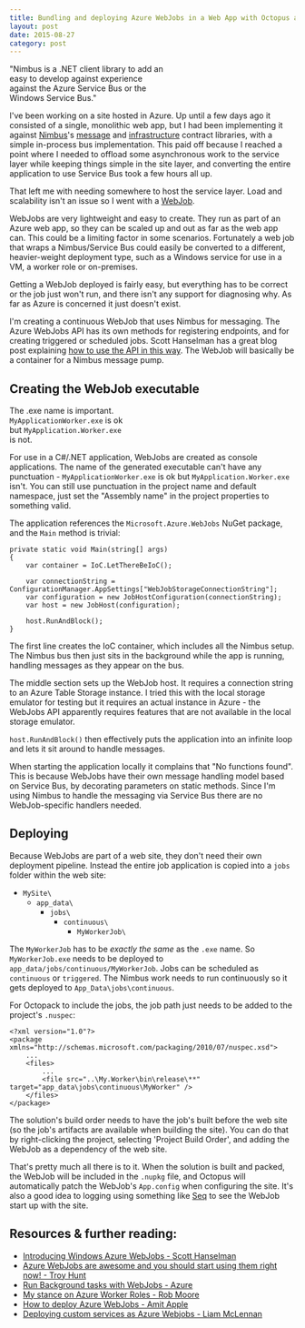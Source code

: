 ```yaml
---
title: Bundling and deploying Azure WebJobs in a Web App with Octopus and Nimbus
layout: post
date: 2015-08-27
category: post
---
```


<aside class="pull-right well" style="width: 20em">
	"Nimbus is a .NET client library to add an easy to develop against experience against the Azure Service Bus or the Windows Service Bus."
</aside>

I've been working on a site hosted in Azure. Up until a few days ago it consisted of a single, monolithic web app, but I had been implementing it against [Nimbus][nimbus]'s [message][nimbus-mc] and [infrastructure][nimbus-infra] contract libraries, with a simple in-process bus implementation. This paid off because I reached a point where I needed to offload some asynchronous work to the service layer while keeping things simple in the site layer, and converting the entire application to use Service Bus took a few hours all up.

That left me with needing somewhere to host the service layer. Load and scalability isn't an issue so I went with a [WebJob][azure-webjob].

WebJobs are very lightweight and easy to create. They run as part of an Azure web app, so they can be scaled up and out as far as the web app can. This could be a limiting factor in some scenarios. Fortunately a web job that wraps a Nimbus/Service Bus could easily be converted to a different, heavier-weight deployment type, such as a Windows service for use in a VM, a worker role or on-premises.

Getting a WebJob deployed is fairly easy, but everything has to be correct or the job just won't run, and there isn't any support for diagnosing why. As far as Azure is concerned it just doesn't exist.

I'm creating a continuous WebJob that uses Nimbus for messaging. The Azure WebJobs API has its own methods for registering endpoints, and for creating triggered or scheduled jobs. Scott Hanselman has a great blog post explaining [how to use the API in this way][hanselman-introducing-windows-azure-webjobs]. The WebJob will basically be a container for a Nimbus message pump.


## Creating the WebJob executable

<aside class="pull-left well" style="width:15em">
	The .exe name is important. <code>MyApplicationWorker.exe</code> is ok but <code>MyApplication.Worker.exe</code> is not.
</aside>

For use in a C#/.NET application, WebJobs are created as console applications. The name of the generated executable can't have any punctuation - `MyApplicationWorker.exe` is ok but `MyApplication.Worker.exe` isn't. You can still use punctuation in the project name and default namespace, just set the "Assembly name" in the project properties to something valid.

The application references the `Microsoft.Azure.WebJobs` NuGet package, and the `Main` method is trivial:

    private static void Main(string[] args)
    {
        var container = IoC.LetThereBeIoC();

        var connectionString = ConfigurationManager.AppSettings["WebJobStorageConnectionString"];
        var configuration = new JobHostConfiguration(connectionString);
        var host = new JobHost(configuration);

        host.RunAndBlock();
    }

The first line creates the IoC container, which includes all the Nimbus setup. The Nimbus bus then just sits in the background while the app is running, handling messages as they appear on the bus.

The middle section sets up the WebJob host. It requires a connection string to an Azure Table Storage instance. I tried this with the local storage emulator for testing but it requires an actual instance in Azure - the WebJobs API apparently requires features that are not available in the local storage emulator.

`host.RunAndBlock()` then effectively puts the application into an infinite loop and lets it sit around to handle messages.

When starting the application locally it complains that "No functions found". This is because WebJobs have their own message handling model based on Service Bus, by decorating parameters on static methods. Since I'm using Nimbus to handle the messaging via Service Bus there are no WebJob-specific handlers needed.


## Deploying

Because WebJobs are part of a web site, they don't need their own deployment pipeline. Instead the entire job application is copied into a `jobs` folder within the web site:

- `MySite\`
	- `app_data\`
		- `jobs\`
			- `continuous\`
				- `MyWorkerJob\`

The `MyWorkerJob` has to be _exactly the same_ as the `.exe` name. So `MyWorkerJob.exe` needs to be deployed to `app_data/jobs/continuous/MyWorkerJob`. Jobs can be scheduled as `continuous` or `triggered`. The Nimbus work needs to run continuously so it gets deployed to `App_Data\jobs\continuous`.

For Octopack to include the jobs, the job path just needs to be added to the project's `.nuspec`:

	<?xml version="1.0"?>
	<package xmlns="http://schemas.microsoft.com/packaging/2010/07/nuspec.xsd">
		...
		<files>
			...
			<file src="..\My.Worker\bin\release\**" target="app_data\jobs\continuous\MyWorker" />
		</files>
	</package>

The solution's build order needs to have the job's built before the web site (so the job's artifacts are available when building the site). You can do that by right-clicking the project, selecting 'Project Build Order', and adding the WebJob as a dependency of the web site.

That's pretty much all there is to it. When the solution is built and packed, the WebJob will be included in the `.nupkg` file, and Octopus will automatically patch the WebJob's `App.config` when configuring the site. It's also a good idea to logging using something like [Seq][getseq] to see the WebJob start up with the site.


## Resources &amp; further reading:

- [Introducing Windows Azure WebJobs - Scott Hanselman][int-windows-azure-webjobs]
- [Azure WebJobs are awesome and you should start using them right now! - Troy Hunt][azure-webjobs-are-awesome]
- [Run Background tasks with WebJobs - Azure][run-background-tasks-with-webjobs]
- [My stance on Azure Worker Roles - Rob Moore][my-stance-on-azure-worker-roles]
- [How to deploy Azure WebJobs - Amit Apple][how-to-deploy-azure-webjobs]
- [Deploying custom services as Azure Webjobs - Liam McLennan][mclennan-deploying-custom-services-as-azure-webjobs]


[nimbus]: http://nimbusapi.github.io/
[nimbus-mc]: https://www.nuget.org/packages/Nimbus.MessageContracts/
[nimbus-infra]: https://www.nuget.org/packages/Nimbus.InfrastructureContracts/
[azure-webjob]: https://azure.microsoft.com/en-us/documentation/articles/web-sites-create-web-jobs/
[int-windows-azure-webjobs]: http://www.hanselman.com/blog/IntroducingWindowsAzureWebJobs.aspx
[azure-webjobs-are-awesome]: http://www.troyhunt.com/2015/01/azure-webjobs-are-awesome-and-you.html
[run-background-tasks-with-webjobs]: https://azure.microsoft.com/en-us/documentation/articles/web-sites-create-web-jobs/
[my-stance-on-azure-worker-roles]: https://robdmoore.id.au/blog/2014/07/22/my-stance-on-azure-worker-roles/
[how-to-deploy-azure-webjobs]: http://blog.amitapple.com/post/74215124623/deploy-azure-webjobs/#.VbjV2W6qpBf
[hanselman-introducing-windows-azure-webjobs]: http://www.hanselman.com/blog/IntroducingWindowsAzureWebJobs.aspx
[mclennan-deploying-custom-services-as-azure-webjobs]: http://withouttheloop.com/articles/2015-06-23-deploying-custom-services-as-azure-webjobs/
[getseq]: http://getseq.net/